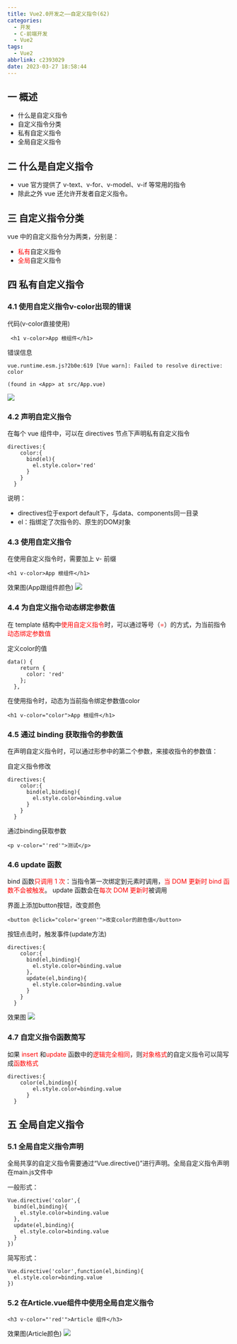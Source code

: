 ```yaml
---
title: Vue2.0开发之——自定义指令(62)
categories:
  - 开发
  - C-前端开发
  - Vue2
tags:
  - Vue2
abbrlink: c2393029
date: 2023-03-27 18:58:44
---
```

## 一 概述

* 什么是自定义指令
* 自定义指令分类
* 私有自定义指令
* 全局自定义指令

<!--more-->

## 二 什么是自定义指令

* vue 官方提供了 v-text、v-for、v-model、v-if 等常用的指令
* 除此之外 vue 还允许开发者自定义指令。

## 三 自定义指令分类

vue 中的自定义指令分为两类，分别是：

* <font color=red>私有</font>自定义指令
* <font color=red>全局</font>自定义指令

## 四 私有自定义指令

### 4.1 使用自定义指令v-color出现的错误

代码(v-color直接使用)

```
 <h1 v-color>App 根组件</h1>
```

错误信息

```
vue.runtime.esm.js?2b0e:619 [Vue warn]: Failed to resolve directive: color

(found in <App> at src/App.vue)
```

![][1]

### 4.2 声明自定义指令

在每个 vue 组件中，可以在 directives 节点下声明私有自定义指令

```
directives:{
    color:{
      bind(el){
        el.style.color='red'
      }
    }
  }
```

说明：

* directives位于export default下，与data、components同一目录
* el：指绑定了次指令的、原生的DOM对象

### 4.3 使用自定义指令

在使用自定义指令时，需要加上 v- 前缀

```
<h1 v-color>App 根组件</h1>
```

效果图(App跟组件颜色)
![][2]

### 4.4 为自定义指令动态绑定参数值

在 template 结构中<font color=red>使用自定义指令</font>时，可以通过等号（<font color=red>=</font>）的方式，为当前指令<font color=red>动态绑定参数值</font>

定义color的值

```
data() {
    return {
      color: 'red'
    };
  },
```

在使用指令时，动态为当前指令绑定参数值color

```
<h1 v-color="color">App 根组件</h1>
```

### 4.5 通过 binding 获取指令的参数值

在声明自定义指令时，可以通过形参中的第二个参数，来接收指令的参数值：

自定义指令修改

```
directives:{
    color:{
      bind(el,binding){
        el.style.color=binding.value
      }
    }
  }
```

通过binding获取参数

```
<p v-color="'red'">测试</p>
```

### 4.6 update 函数

bind 函数<font color=red>只调用 1 次</font>：当指令第一次绑定到元素时调用，<font color=red>当 DOM 更新时 bind 函数不会被触发</font>。 update 函数会在<font color=red>每次 DOM 更新时</font>被调用

界面上添加button按钮，改变颜色

```
<button @click="color='green'">改变color的颜色值</button>
```

按钮点击时，触发事件(update方法)

```
directives:{
    color:{
      bind(el,binding){
        el.style.color=binding.value
      },
      update(el,binding){
        el.style.color=binding.value
      }
    }
  }
```

效果图
![][3]

### 4.7 自定义指令函数简写

如果 <font color=red>insert</font> 和<font color=red>update</font> 函数中的<font color=red>逻辑完全相同</font>，则<font color=red>对象格式</font>的自定义指令可以简写成<font color=red>函数格式</font>

```
directives:{
    color(el,binding){
        el.style.color=binding.value
      }
  }
```

## 五 全局自定义指令

### 5.1 全局自定义指令声明

全局共享的自定义指令需要通过“Vue.directive()”进行声明。全局自定义指令声明在main.js文件中

一般形式：

```
Vue.directive('color',{
  bind(el,binding){
    el.style.color=binding.value
  },
  update(el,binding){
    el.style.color=binding.value
  }
})
```

简写形式：

```
Vue.directive('color',function(el,binding){
  el.style.color=binding.value
})
```

### 5.2 在Article.vue组件中使用全局自定义指令

```
<h3 v-color="'red'">Article 组件</h3>
```

效果图(Article颜色)
![][4]




[1]:https://cdn.staticaly.com/gh/PGzxc/CDN/master/blog-vue/vue2.0-62-direct-v-color-error-info.png
[2]:https://cdn.staticaly.com/gh/PGzxc/CDN/master/blog-vue/vue2.0-62-direct-v-color-use-view.png
[3]:https://cdn.staticaly.com/gh/PGzxc/CDN/master/blog-vue/vue2.0-62-direct-update-view.gif
[4]:https://cdn.staticaly.com/gh/PGzxc/CDN/master/blog-vue/vue2.0-62-direct-whole-view.png



